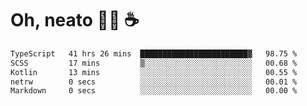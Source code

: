 # Oh, neato 🧑‍💻 ☕

<!--START_SECTION:waka-->

```txt
TypeScript   41 hrs 26 mins  ████████████████████████▓   98.75 %
SCSS         17 mins         ▒░░░░░░░░░░░░░░░░░░░░░░░░   00.68 %
Kotlin       13 mins         ░░░░░░░░░░░░░░░░░░░░░░░░░   00.55 %
netrw        0 secs          ░░░░░░░░░░░░░░░░░░░░░░░░░   00.01 %
Markdown     0 secs          ░░░░░░░░░░░░░░░░░░░░░░░░░   00.00 %
```

<!--END_SECTION:waka-->
